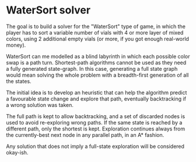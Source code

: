 # WaterSort solver

The goal is to build a solver for the "WaterSort" type of game, in which the player has to sort a variable number of vials with 4 or more layer of mixed colors, using 2 additional empty vials (or more, if you got enough real-world money).

WaterSort can me modelled as a blind labyrinth in which each possible color swap is a path turn. Shortest-path algorithms cannot be used as they need a fully generated state-graph. In this case, generating a full state graph would mean solving the whole problem with a breadth-first generation of all the states. 

The initial idea is to develop an heuristic that can help the algorithm predict a favourable state change and explore that path, eventually backtracking if a wrong solution was taken.

The full path is kept to allow backtracking, and a set of discarded nodes is used to avoid re-exploring wrong paths. If the same state is reached by a different path, only the shortest is kept. 
Exploration continues always from the currently-best next node in any parallel path, in an A* fashion.

Any solution that does not imply a full-state exploration will be considered okay-ish.